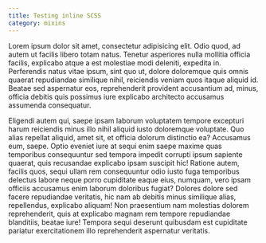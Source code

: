 ```yaml
---
title: Testing inline SCSS
category: mixins
---
```


Lorem ipsum dolor sit amet, consectetur adipisicing elit. Odio quod, ad autem ut facilis libero totam natus. Tenetur asperiores nulla mollitia officia facilis, explicabo atque a est molestiae modi deleniti, expedita in. Perferendis natus vitae ipsum, sint quo ut, dolore doloremque quis omnis quaerat repudiandae similique nihil, reiciendis veniam quos itaque aliquid id. Beatae sed aspernatur eos, reprehenderit provident accusantium ad, minus, officia debitis quis possimus iure explicabo architecto accusamus assumenda consequatur.

Eligendi autem qui, saepe ipsam laborum voluptatem tempore excepturi harum reiciendis minus illo nihil aliquid iusto doloremque voluptate. Quo alias repellat aliquid, amet sit, et officia dolorum distinctio ea? Accusamus eum, saepe. Optio eveniet iure at sequi enim saepe maxime quas temporibus consequuntur sed tempora impedit corrupti ipsum sapiente quaerat, quis recusandae explicabo ipsam suscipit hic! Ratione autem, facilis quos, sequi ullam rem consequuntur odio iusto fuga temporibus delectus labore neque porro cupiditate eaque eius, numquam, vero ipsam officiis accusamus enim laborum doloribus fugiat? Dolores dolore sed facere repudiandae veritatis, hic nam ab debitis minus similique alias, repellendus, explicabo aliquam! Non praesentium nam molestias dolorem reprehenderit, quis at explicabo magnam rem tempore repudiandae blanditiis, beatae iure! Tempora sequi deserunt quibusdam est cupiditate pariatur exercitationem illo reprehenderit aspernatur veritatis.